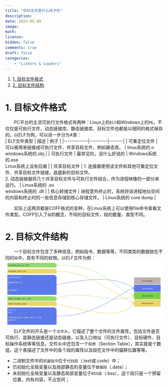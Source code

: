 ```yaml
---
title: "目标文件是什么样子的"
description: 
date: 2023-05-09
image: 
math: 
license: 
hidden: false
comments: true
draft: false
categories: 
    - "Linkers & Loaders"
---
```


1. [1. 目标文件格式](#1-目标文件格式)
2. [2. 目标文件结构](#2-目标文件结构)

# 1. 目标文件格式
&emsp;&emsp;PC平台的主流可执行文件格式有两种：Linux上的`ELF`和Windows上的`PE`。不仅仅是可执行文件，动态链接库、静态链接库、目标文件也都是以相同的格式保存的。以ELF为例，可以进一步分为4类：    
| ELF文件类型  | 描述    | 例子   |
|------------|---------|-------|
| 可重定位文件 | 可以被用来链接成可执行文件、共享目标文件，例如静态库。 | linux系统的.o <br> windows系统的.obj       |
| 可执行文件   | 最常见的，没什么好说的 | Windows系统的.exe <br> Linux系统上没有后缀 |
| 共享目标文件 | 1. 连接器使用该文件和其他可重定位文件、共享目标文件链接，昌盛新的目标文件。    <br>     2. 动态链接器将几个共享目标文件与可执行文件结合，作为进程映像的一部分来运行。 | Linux系统的 .so <br> windows系统的 .dll      |
| 核心转储文件 | 进程意外终止时，系统将该进程地址空间的内容和终止时的一些信息存储到核心存储文件。         | Linux系统的 core dump  |

&emsp;&emsp;实际上这两货都是COFF格式的变种，在Linux系统上可以使用file命令查看文件类型。COFF引入了`段`的概念，不同的目标文件，段的数量，类型不同。  

# 2. 目标文件结构   
&emsp;&emsp;一个目标文件包含了多种信息，例如指令、数据等等，不同类型的数据放在不同的`段`中，具有不同的权限。以ELF文件为例：    
![](object-file-structure.svg)  
&emsp;&emsp;ELF文件的开头是一个`文件头`，它描述了整个文件的文件属性，包括文件是否可执行、是静态链接还是动态链接，以及入口地址（可执行文件）、目标硬件、目标操作系统等等信息。文件头中还包含一个`段表`（Section Table），其实就是个数组，这个表描述了文件中的各个段的属性以及段在文件中的偏移位置等等。  
- 二进制文件中的`机器指令`位于`代码段`（.text或.code）中；  
- 已初始化全局变量以及局部静态的变量位于`数据段`（.data）；  
- 未初始化全局变量以及静态局部变量位于`BSS段`（.bss），这个段只是一个预留位置，内有内容，不占空间；    







